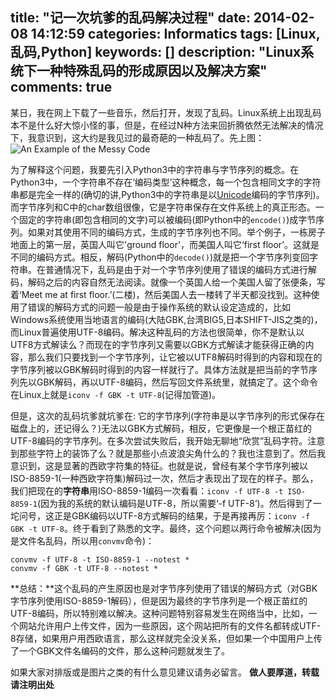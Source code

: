 title: "记一次坑爹的乱码解决过程"
date: 2014-02-08 14:12:59
categories: Informatics
tags: [Linux,乱码,Python]
keywords: []
description: "Linux系统下一种特殊乱码的形成原因以及解决方案"
comments: true
---
某日，我在网上下载了一些音乐，然后打开，发现了乱码。Linux系统上出现乱码本不是什么好大惊小怪的事，但是，在经过N种方法来回折腾依然无法解决的情况下，我意识到，这大约是我见过的最奇葩的一种乱码了。先上图：
![An Example of the Messy Code](http://0f4529-files.oss-cn-hangzhou.aliyuncs.com/messy-code.png)
<!--more-->
为了解释这个问题，我要先引入Python3中的字符串与字节序列的概念。在Python3中，一个字符串不存在‘编码类型’这种概念，每一个包含相同文字的字符串都是完全一样的(确切的讲,Python3中的字符串是以[Unicode](https://zh.wikipedia.org/wiki/Unicode)编码的字节序列)。而字节序列和C中的char数组很像，它是字符串保存在文件系统上的真正形态。一个固定的字符串(即包含相同的文字)可以被编码(即Python中的`encode()`)成字节序列。如果对其使用不同的编码方式，生成的字节序列也不同。举个例子，一栋房子地面上的第一层，英国人叫它'ground floor'，而美国人叫它‘first floor’。这就是不同的编码方式。相反，解码(Python中的`decode()`)就是把一个字节序列变回字符串。在普通情况下，乱码是由于对一个字节序列使用了错误的编码方式进行解码，解码之后的内容自然无法阅读。就像一个英国人给一个美国人留了张便条，写着‘Meet me at first floor.’(二楼)，然后美国人去一楼转了半天都没找到。这种使用了错误的解码方式的问题一般是由于操作系统的默认设定造成的，比如Windows系统使用当地语言的编码(大陆GBK,台湾BIG5,日本SHIFT-JIS之类的)，而Linux普遍使用UTF-8编码。解决这种乱码的方法也很简单，你不是默认以UTF8方式解读么？而现在的字节序列又需要以GBK方式解读才能获得正确的内容，那么我们只要找到一个字节序列，让它被以UTF8解码时得到的内容和现在的字节序列被以GBK解码时得到的内容一样就行了。具体方法就是把当前的字节序列先以GBK解码，再以UTF-8编码，然后写回文件系统里，就搞定了。这个命令在Linux上就是`iconv -f GBK -t UTF-8`(记得加管道)。

但是，这次的乱码坑爹就坑爹在: 它的字节序列(字符串是以字节序列的形式保存在磁盘上的，还记得么？)无法以GBK方式解码，相反，它更像是一个根正苗红的UTF-8编码的字节序列。在多次尝试失败后，我开始无聊地“欣赏”乱码字符。注意到那些字符上的装饰了么？就是那些小点波浪尖角什么的？我也注意到了。然后我意识到，这是显著的西欧字符集的特征。也就是说，曾经有某个字节序列被以ISO-8859-1(一种西欧字符集)解码过一次，然后才表现出了现在的样子。那么，我们把现在的**字符串**用ISO-8859-1编码一次看看：`iconv -f UTF-8 -t ISO-8859-1`(因为我的系统的默认编码是UTF-8，所以需要‘-f UTF-8’)。然后得到了一坨问号，这正是GBK编码以UTF-8方式解码的结果，于是再接再厉：`iconv -f GBK -t UTF-8`。终于看到了熟悉的文字。最终，这个问题以两行命令被解决(因为是文件名乱码，所以用`convmv`命令)：

    convmv -f UTF-8 -t ISO-8859-1 --notest *
    convmv -f GBK -t UTF-8 --notest *

**总结：**这个乱码的产生原因也是对字节序列使用了错误的解码方式（对GBK字节序列使用ISO-8859-1解码），但是因为最终的字节序列是一个根正苗红的UTF-8编码，所以特别难以解决。这种问题特别容易发生在网络当中，比如，一个网站允许用户上传文件，因为一些原因，这个网站把所有的文件名都转成UTF-8存储，如果用户用西欧语言，那么这样就完全没关系，但如果一个中国用户上传了一个GBK文件名编码的文件，那么这种问题就发生了。

如果大家对排版或是图片之类的有什么意见建议请务必留言。
**做人要厚道，转载请注明出处**
